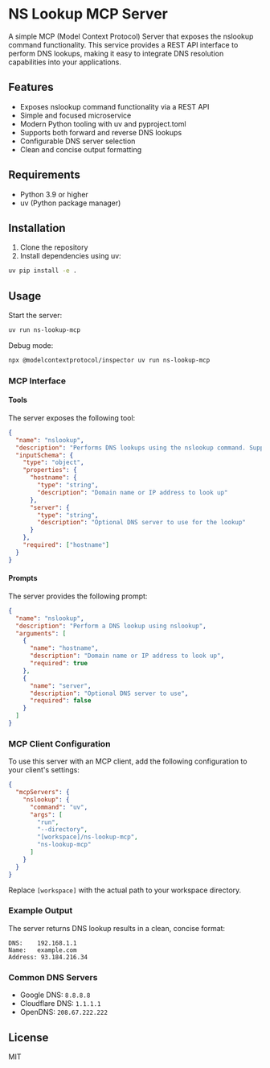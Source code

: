 # NS Lookup MCP Server

A simple MCP (Model Context Protocol) Server that exposes the nslookup command functionality. This service provides a REST API interface to perform DNS lookups, making it easy to integrate DNS resolution capabilities into your applications.

## Features

- Exposes nslookup command functionality via a REST API
- Simple and focused microservice
- Modern Python tooling with uv and pyproject.toml
- Supports both forward and reverse DNS lookups
- Configurable DNS server selection
- Clean and concise output formatting

## Requirements

- Python 3.9 or higher
- uv (Python package manager)

## Installation

1. Clone the repository
2. Install dependencies using uv:
```bash
uv pip install -e .
```

## Usage

Start the server:
```bash
uv run ns-lookup-mcp
```

Debug mode:
```bash
npx @modelcontextprotocol/inspector uv run ns-lookup-mcp 
```

### MCP Interface

#### Tools

The server exposes the following tool:

```json
{
  "name": "nslookup",
  "description": "Performs DNS lookups using the nslookup command. Supports both forward and reverse DNS lookups.",
  "inputSchema": {
    "type": "object",
    "properties": {
      "hostname": {
        "type": "string",
        "description": "Domain name or IP address to look up"
      },
      "server": {
        "type": "string",
        "description": "Optional DNS server to use for the lookup"
      }
    },
    "required": ["hostname"]
  }
}
```

#### Prompts

The server provides the following prompt:

```json
{
  "name": "nslookup",
  "description": "Perform a DNS lookup using nslookup",
  "arguments": [
    {
      "name": "hostname",
      "description": "Domain name or IP address to look up",
      "required": true
    },
    {
      "name": "server",
      "description": "Optional DNS server to use",
      "required": false
    }
  ]
}
```

### MCP Client Configuration

To use this server with an MCP client, add the following configuration to your client's settings:

```json
{
  "mcpServers": {
    "nslookup": {
      "command": "uv",
      "args": [
        "run",
        "--directory",
        "[workspace]/ns-lookup-mcp",
        "ns-lookup-mcp"
      ]
    }
  }
}
```

Replace `[workspace]` with the actual path to your workspace directory.

### Example Output

The server returns DNS lookup results in a clean, concise format:

```
DNS:    192.168.1.1
Name:   example.com
Address: 93.184.216.34
```

### Common DNS Servers

- Google DNS: `8.8.8.8`
- Cloudflare DNS: `1.1.1.1`
- OpenDNS: `208.67.222.222`

## License

MIT 